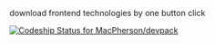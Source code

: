 download frontend technologies by one button click

[ ![Codeship Status for MacPherson/devpack](https://codeship.com/projects/4f86f400-5391-0132-0e3c-5e1d8dbac3c9/status)](https://codeship.com/projects/48961)
